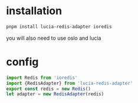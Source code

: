 # installation 
```bash
pnpm install lucia-redis-adapter ioredis
```
you will also need to use oslo and lucia
# config 
```ts
import Redis from 'ioredis'
import {RedisAdapter} from 'lucia-redis-adapter'
export const redis = new Redis()
let adapter = new RedisAdapter(redis)
```